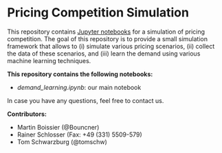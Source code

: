 # Pricing Competition Simulation

This repository contains [Jupyter notebooks](https://jupyter.org) for a simulation of pricing competition.
The goal of this repository is to provide a small simulation framework that allows to (i) simulate various pricing scenarios, (ii) collect the data of these scenarios, and (iii) learn the demand using various machine learning techniques.

**This repository contains the following notebooks:**
 * *demand_learning.ipynb*: our main notebook

In case you have any questions, feel free to contact us.

**Contributors:**
 * Martin Boissier (@Bouncner)
 * Rainer Schlosser (Fax: +49 (331) 5509-579)
 * Tom Schwarzburg (@tomschw)
